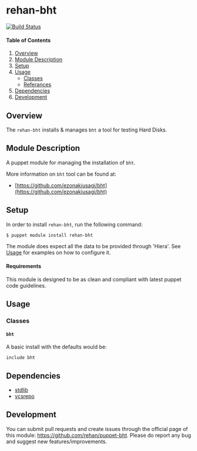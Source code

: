 # rehan-bht

[![Build Status](https://travis-ci.com/rehanone/puppet-bht.svg?branch=master)](https://travis-ci.com/rehanone/puppet-bht)

#### Table of Contents
1. [Overview](#overview)
2. [Module Description](#module-description)
3. [Setup](#setup)
4. [Usage](#usage)
    * [Classes](#classes)
    * [Referances](#referances)
5. [Dependencies](#dependencies)
6. [Development](#development)

## Overview
The `rehan-bht` installs & manages `bht` a tool for testing Hard Disks.

## Module Description
A puppet module for managing the installation of `bht`.

More information on `bht` tool can be found at:

  - [https://github.com/ezonakiusagi/bht](https://github.com/ezonakiusagi/bht)

## Setup
In order to install `rehan-bht`, run the following command:
```bash
$ puppet module install rehan-bht
```
The module does expect all the data to be provided through 'Hiera'. See [Usage](#usage) for examples on how to configure it.

#### Requirements
This module is designed to be as clean and compliant with latest puppet code guidelines.

## Usage

### Classes

#### `bht`

A basic install with the defaults would be:
```puppet
include bht
```

## Dependencies

* [stdlib][1]
* [vcsrepo][2]

[1]:https://forge.puppet.com/puppetlabs/stdlib
[2]:https://forge.puppet.com/puppetlabs/vcsrepo

## Development

You can submit pull requests and create issues through the official page of this module: https://github.com/rehan/puppet-bht.
Please do report any bug and suggest new features/improvements.
